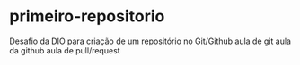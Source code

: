# primeiro-repositorio
Desafio da DIO para criação de um repositório no Git/Github
aula de git
aula da github
aula de pull/request
